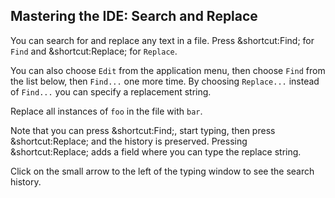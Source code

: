 ## Mastering the IDE: Search and Replace

You can search for and replace any text in a file.
Press <span class="shortcut">&shortcut:Find;</span> for `Find` and
<span class="shortcut">&shortcut:Replace;</span> for `Replace`.

You can also choose <span class="control">`Edit`</span> from the application
menu, then choose <span class="control">`Find`</span> from the list below, then
<span class="control">`Find...`</span> one more time. By choosing <span
class="control">`Replace...`</span> instead of <span
class="control">`Find...`</span> you can specify a replacement string.

Replace all instances of `foo` in the file with `bar`.

Note that you can press <span class="shortcut">&shortcut:Find;</span>,
start typing, then press <span class="shortcut">&shortcut:Replace;</span>
and the history is preserved.
Pressing <span class="shortcut">&shortcut:Replace;</span> adds a field
where you can type the replace string.

Click on the small arrow to the left of the typing window to see the search history.
